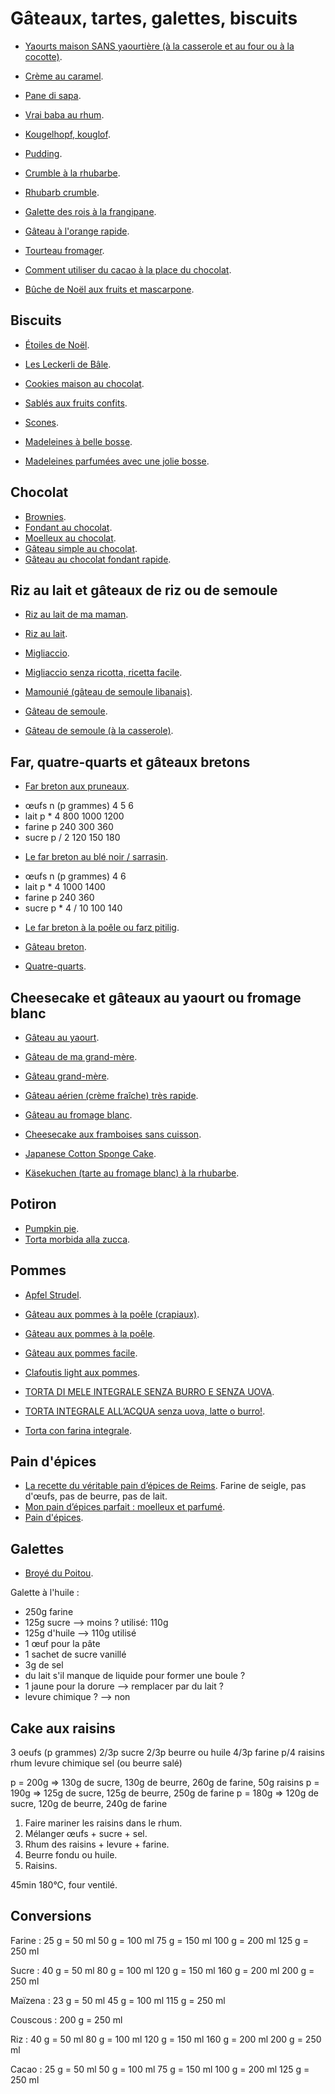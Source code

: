 # Gâteaux, tartes, galettes, biscuits

 * [Yaourts maison SANS yaourtière (à la casserole et au four ou à la cocotte)](https://www.marmiton.org/recettes/recette_yaourts-maison-sans-yaourtiere-a-la-casserole-et-au-four-ou-a-la-cocotte_24394.aspx).
 * [Crème au caramel](https://www.marmiton.org/recettes/recette_creme-au-caramel_27061.aspx).

 * [Pane di sapa](https://www.ricettedisardegna.it/pani-saba/).

 * [Vrai baba au rhum](https://www.marmiton.org/recettes/recette_vrai-baba-au-rhum_17689.aspx).

 * [Kougelhopf, kouglof](https://www.recettes-alsace.fr/kougelhopf-kouglof/).

 * [Pudding](https://www.marmiton.org/recettes/recette_le-pudding-de-quand-j-etais-p-tite_31801.aspx).

 * [Crumble à la rhubarbe](https://www.marmiton.org/recettes/recette_crumble-a-la-rhubarbe_29261.aspx).
 * [Rhubarb crumble](https://www.bbcgoodfood.com/recipes/rhubarb-crumble).

 * [Galette des rois à la frangipane](http://www.marmiton.org/recettes/recette_galette-des-rois-a-la-frangipane_20147.aspx).

 * [Gâteau à l'orange rapide](http://www.marmiton.org/recettes/recette_gateau-a-l-orange-rapide_13489.aspx#d57983-p3).

 * [Tourteau fromager](https://www.accueil-vendee.com/recettes/le-tourteau-fromager/).

 * [Comment utiliser du cacao à la place du chocolat](https://fr.wikihow.com/utiliser-du-cacao-%C3%A0-la-place-du-chocolat).

 * [Bûche de Noël aux fruits et mascarpone](http://www.marmiton.org/recettes/recette_buche-de-noel-aux-fruits-et-mascarpone_65657.aspx).

## Biscuits

 * [Étoiles de Noël](https://noel.tourisme-alsace.com/fr/idees-de-recettes-de-noel/pain-epices.html).
 * [Les Leckerli de Bâle](http://misstamkitchenette.com/les-leckerli-de-bale/#.Wj92CyOZOHo).
 * [Cookies maison au chocolat](https://www.marmiton.org/recettes/recette_cookies-maison_86989.aspx).

 * [Sablés aux fruits confits](https://cuisine.journaldesfemmes.fr/recette/315684-sables-aux-fruits-confits).

 * [Scones](https://www.bbc.co.uk/food/recipes/scones_1285).

 * [Madeleines à belle bosse](https://cuisine.journaldesfemmes.fr/recette/343692-madeleines).
 * [Madeleines parfumées avec une jolie bosse](https://www.marmiton.org/recettes/recette_madeleines-parfumees-avec-une-jolie-bosse_372523.aspx).

## Chocolat

 * [Brownies](https://www.marmiton.org/recettes/recette_brownies_16951.aspx).
 * [Fondant au chocolat](https://www.marmiton.org/recettes/recette_fondant-au-chocolat_15025.aspx).
 * [Moelleux au chocolat](https://www.marmiton.org/recettes/recette_moelleux-au-chocolat_17982.aspx).
 * [Gâteau simple au chocolat](https://www.cuisineaz.com/recettes/gateau-simple-au-chocolat-34206.aspx).
 * [Gâteau au chocolat fondant rapide](https://www.marmiton.org/recettes/recette_gateau-au-chocolat-fondant-rapide_166352.aspx).

## Riz au lait et gâteaux de riz ou de semoule

 * [Riz au lait de ma maman](https://www.marmiton.org/recettes/recette_riz-au-lait-de-ma-maman_20380.aspx).
 * [Riz au lait](https://lacuisinedannie.20minutes.fr/recette-riz-au-lait-165.html).

 * [Migliaccio](http://ricette.giallozafferano.it/Migliaccio.html).
 * [Migliaccio senza ricotta, ricetta facile](https://www.youtube.com/watch?v=BZJw_wZ6n2w).
 * [Mamounié (gâteau de semoule libanais)](https://www.marmiton.org/recettes/recette_mamounie-gateau-de-semoule-libanais_59693.aspx).
 * [Gâteau de semoule](http://www.marmiton.org/recettes/recette_gateau-de-semoule_24969.aspx).
 * [Gâteau de semoule (à la casserole)](http://www.marmiton.org/recettes/recette_gateau-de-semoule-a-la-casserole_43864.aspx).

## Far, quatre-quarts et gâteaux bretons

 * [Far breton aux pruneaux](http://www.marmiton.org/recettes/recette_far-breton-aux-pruneaux_19101.aspx).
  + œufs    n (p grammes)   4    5    6
  + lait    p * 4         800 1000 1200
  + farine  p             240  300  360
  + sucre   p / 2         120  150  180
 * [Le far breton au blé noir / sarrasin](http://www.recettes-bretonnes.fr/gateaux-bretons/far-breton-ble-noir.html).
  + œufs    n (p grammes)   4    6
  + lait    p * 4        1000 1400
  + farine  p             240  360
  + sucre   p * 4 / 10    100  140
 * [Le far breton à la poêle ou farz pitilig](http://www.recettes-bretonnes.fr/gateaux-bretons/far-poele-farz-pitilig.html).

 * [Gâteau breton](https://www.marmiton.org/recettes/recette_gateau-breton_21004.aspx).

 * [Quatre-quarts](http://www.recettes-bretonnes.fr/gateaux-bretons/quatre-quarts-breton.html).

## Cheesecake et gâteaux au yaourt ou fromage blanc

 * [Gâteau au yaourt](http://www.marmiton.org/recettes/recette_gateau-au-yaourt_12719.aspx).
 * [Gâteau de ma grand-mère](https://www.marmiton.org/recettes/recette_gateau-de-ma-grand-mere_17731.aspx).
 * [Gâteau grand-mère](https://cuisine.journaldesfemmes.fr/recette/344653-gateau-grand-mere).
 * [Gâteau aérien (crème fraîche) très rapide](https://www.marmiton.org/recettes/recette_gateau-aerien-creme-fraiche-tres-rapide_314416.aspx).

 * [Gâteau au fromage blanc](https://www.ptitchef.com/recettes/dessert/gateau-au-fromage-blanc-super-facile-fid-1507834).

 * [Cheesecake aux framboises sans cuisson](https://www.cuisineaz.com/recettes/cheesecake-aux-framboises-sans-cuisson-80993.aspx).

 * [Japanese Cotton Sponge Cake](https://www.youtube.com/watch?v=PFUC4UZ8cNw).

 * [Käsekuchen (tarte au fromage blanc) à la rhubarbe](https://www.visit.alsace/recettes/tarte-au-fromage-blanc-a-la-rhubarbe/).

## Potiron

 * [Pumpkin pie](https://www.simplyrecipes.com/recipes/suzannes_old_fashioned_pumpkin_pie/).
 * [Torta morbida alla zucca](https://ricette.giallozafferano.it/Torta-morbida-alla-zucca.html).

## Pommes

 * [Apfel Strudel](http://ricette.giallozafferano.it/Strudel-di-mele.html).
 * [Gâteau aux pommes à la poêle (crapiaux)](https://cuisine.journaldesfemmes.fr/recette/1003991-le-crapiaux-gateau-aux-pommes-a-la-poele).
 * [Gâteau aux pommes à la poêle](https://www.marmiton.org/recettes/recette_gateau-aux-pommes-a-la-poele_25684.aspx).
 * [Gâteau aux pommes facile](https://www.marmiton.org/recettes/recette_gateau-aux-pommes-facile_13493.aspx).
 * [Clafoutis light aux pommes](https://www.marmiton.org/recettes/recette_clafoutis-light-aux-pommes_14926.aspx).
 * [TORTA DI MELE INTEGRALE SENZA BURRO E SENZA UOVA](https://blog.giallozafferano.it/maniamore/torta-di-mele-con-farina-integrale/).

 * [TORTA INTEGRALE ALL’ACQUA senza uova, latte o burro!](https://blog.giallozafferano.it/maniamore/torta-integrale-all-acqua/).
 * [Torta con farina integrale](https://ricette.giallozafferano.it/Torta-con-farina-integrale.html).

## Pain d'épices

 * [La recette du véritable pain d’épices de Reims](https://www.jujube-en-cuisine.fr/veritable-pain-epices/). Farine de seigle, pas d'œufs, pas de beurre, pas de lait.
 * [Mon pain d’épices parfait : moelleux et parfumé](https://www.lesepicesrient.fr/12/2013/mon-pain-d-epices-parfait-moelleux-parfume/).
 * [Pain d'épices](https://www.marmiton.org/recettes/recette_pain-d-epices_11087.aspx).

## Galettes

 * [Broyé du Poitou](http://www.marmiton.org/recettes/recette_broyer-du-poitou_53917.aspx).

Galette à l'huile :
 * 250g farine
 * 125g sucre --> moins ?       utilisé: 110g
 * 125g d'huile --> 110g utilisé
 * 1 œuf pour la pâte
 * 1 sachet de sucre vanillé
 * 3g de sel
 * du lait s'il manque de liquide pour former une boule ?
 * 1 jaune pour la dorure --> remplacer par du lait ?
 * levure chimique ?  --> non

## Cake aux raisins

3 oeufs (p grammes)
2/3p sucre
2/3p beurre ou huile
4/3p farine
p/4 raisins
rhum
levure chimique
sel (ou beurre salé)

p = 200g => 130g de sucre, 130g de beurre, 260g de farine, 50g raisins
p = 190g => 125g de sucre, 125g de beurre, 250g de farine
p = 180g => 120g de sucre, 120g de beurre, 240g de farine

1. Faire mariner les raisins dans le rhum.
2. Mélanger œufs + sucre + sel.
3. Rhum des raisins + levure + farine.
4. Beurre fondu ou huile.
5. Raisins.

45min 180°C, four ventilé.

## Conversions

Farine : 25 g = 50 ml
50 g = 100 ml
75 g = 150 ml
100 g = 200 ml
125 g = 250 ml

Sucre : 40 g = 50 ml
80 g = 100 ml
120 g = 150 ml
160 g = 200 ml
200 g = 250 ml

Maïzena : 23 g = 50 ml
45 g = 100 ml
115 g = 250 ml

Couscous : 200 g = 250 ml

Riz : 40 g = 50 ml
80 g = 100 ml
120 g = 150 ml
160 g = 200 ml
200 g = 250 ml

Cacao : 25 g = 50 ml
50 g = 100 ml
75 g = 150 ml
100 g = 200 ml
125 g = 250 ml
